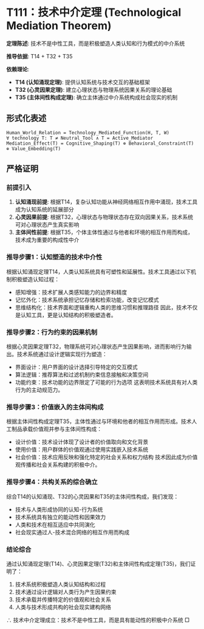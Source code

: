 # T111：技术中介定理 (Technological Mediation Theorem)  

**定理陈述**: 技术不是中性工具，而是积极塑造人类认知和行为模式的中介系统  

**推导依据**: T14 + T32 + T35

**依赖理论**: 
- **T14 (认知涌现定理)**: 提供认知系统与技术交互的基础框架
- **T32 (心灵因果定理)**: 建立心理状态与物理系统因果关系的理论基础  
- **T35 (主体间性构成定理)**: 确立主体通过中介系统构成社会现实的机制

## 形式化表述  
```
Human_World_Relation = Technology_Mediated_Function(H, T, W)  
∀ technology T: T ≠ Neutral_Tool ∧ T = Active_Mediator  
Mediation_Effect(T) = Cognitive_Shaping(T) ⊕ Behavioral_Constraint(T) ⊕ Value_Embedding(T)
```

## 严格证明  

### 前提引入
1. **认知涌现前提**: 根据T14，复杂认知功能从神经网络相互作用中涌现，技术工具成为认知系统的延展部分
2. **心灵因果前提**: 根据T32，心理状态与物理状态存在双向因果关系，技术系统可对心理状态产生真实影响
3. **主体间性前提**: 根据T35，个体主体性通过与他者和环境的相互作用而构成，技术成为重要的构成性中介

### 推导步骤1：认知塑造的技术中介性
根据认知涌现定理T14，人类认知系统具有可塑性和延展性。技术工具通过以下机制积极塑造认知过程：
- 感知增强：技术扩展人类感知能力的边界和精度
- 记忆外化：技术系统承担记忆存储和检索功能，改变记忆模式
- 思维结构化：技术界面和逻辑重构人类的思维习惯和推理路径
因此，技术不仅是认知工具，更是认知结构的积极塑造者。

### 推导步骤2：行为约束的因果机制
根据心灵因果定理T32，物理系统可对心理状态产生因果影响，进而影响行为输出。技术系统通过设计逻辑实现行为塑造：
- 界面设计：用户界面的设计选择引导特定的交互模式
- 算法逻辑：推荐算法和过滤机制约束信息接触和决策空间
- 功能约束：技术功能的边界限定了可能的行为选项
这表明技术系统具有对人类行为的主动规范力。

### 推导步骤3：价值嵌入的主体间构成
根据主体间性构成定理T35，主体性通过与环境和他者的相互作用而形成。技术人工制品承载价值观并参与主体间性构成：
- 设计价值：技术设计体现了设计者的价值取向和文化背景
- 使用价值：用户群体的价值观通过使用实践嵌入技术系统
- 社会价值：技术应用反映和强化特定的社会关系和权力结构
技术因此成为价值观传播和社会关系构建的积极中介。

### 推导步骤4：共构关系的综合确立
综合T14的认知涌现、T32的心灵因果和T35的主体间性构成，我们发现：
- 技术与人类形成协同的认知-行为系统
- 技术系统具有独立的能动性和因果效力
- 人类和技术在相互适应中共同演化
- 社会现实通过人-技术混合网络的相互作用而构成

### 结论综合
通过认知涌现定理(T14)、心灵因果定理(T32)和主体间性构成定理(T35)，我们证明了：
1. 技术系统积极塑造人类认知结构和过程
2. 技术通过设计逻辑对人类行为产生因果约束  
3. 技术承载并传播特定的价值观和社会关系
4. 人类与技术形成共构的社会现实建构网络

∴ 技术中介定理成立：技术不是中性工具，而是具有能动性的积极中介系统 □  